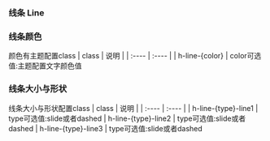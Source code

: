 ### 线条 Line

### 线条颜色

颜色有主题配置class
|  	class   		|	说明	|
|  	:----  			| 	:----  	|
|	h-line-{color}	|	color可选值:主题配置文字颜色值



### 线条大小与形状

线条大小与形状配置class
|  	class   		|	说明	|
|  	:----  			| 	:----  	|
|	h-line-{type}-line1	|	type可选值:slide或者dashed
|	h-line-{type}-line2	|	type可选值:slide或者dashed
|	h-line-{type}-line3	|	type可选值:slide或者dashed